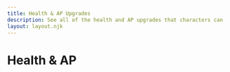 ```yaml
---
title: Health & AP Upgrades
description: See all of the health and AP upgrades that characters can purchase with Experience Points as they progress.
layout: layout.njk
---
```


# Health & AP

<div id="health-upgrades" class="cmp-stack"></div>
